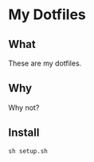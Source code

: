 My Dotfiles
===========

## What

These are my dotfiles.

## Why

Why not?

## Install

`sh setup.sh`
